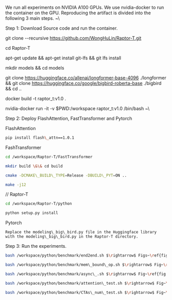 
We run all experiments on NVIDIA A100 GPUs. We use nvidia-docker to run the container on the GPU. Reproducing the artifact is divided into the following 3 main steps.
~\\

Step 1: Download Source code and run the container.

git clone --recursive https://github.com/WongHuLin/Raptor-T.git

cd Raptor-T

apt-get update \&\& apt-get install git-lfs \&\& git lfs install

mkdir models \&\& cd models

git clone https://huggingface.co/allenai/longformer-base-4096 ./longformer  
\&\&  git clone  https://huggingface.co/google/bigbird-roberta-base ./bigbird  
\&\&  cd ..


docker build -t raptor\_t:v1.0 .

nvidia-docker run -it -v \$PWD:/workspace raptor\_t:v1.0 /bin/bash
~\\

Step 2: Deploy FlashAttention, FastTransformer and Pytorch

FlashAttention
```bash
pip install flash\_attn==1.0.1 
```

FashTransformer
```bash
cd /workspace/Raptor-T/FastTransformer 

mkdir build \&\& cd build

cmake -DCMAKE\_BUILD\_TYPE=Release -DBUILD\_PYT=ON ..

make -j12
```

// Raptor-T
```bash
cd /workspace/Raptor-T/python

python setup.py install
```

Pytorch
```
Replace the modeling\_big\_bird.py file in the Huggingface library with the modeling\_big\_bird.py in the Raptor-T directory.
```


Step 3: Run the experiments.
```bash
bash /workspace/python/benchmark/end2end.sh $\rightarrow$ Figs~\ref{fig:end2end_time}-\ref{fig:end2end_memory}

bash /workspace/python/benchmark/mem\_bound\_op.sh $\rightarrow$ Fig~\ref{fig:mem_bound_op}

bash /workspace/python/benchmark/async\_.sh $\rightarrow$ Fig~\ref{fig:asyc_generation}

bash /workspace/python/benchmark/attention\_test.sh $\rightarrow$ Fig~\ref{fig:attn}

bash /workspace/python/benchmark/CTAs\_num\_test.sh $\rightarrow$ Fig~\ref{fig:balanced_compute}
```